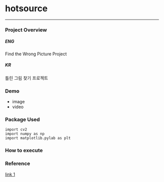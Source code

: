 # hotsource
---
### Project Overview

##### ENG
Find the Wrong Picture Project


##### KR
틀린 그림 찾기 프로젝트


### Demo 
 - image
 - video

### Package Used
```
import cv2
import numpy as np
import matplotlib.pylab as plt
```

### How to execute

### Reference
[link 1](https://bkshin.tistory.com/entry/OpenCV-9-%EC%9D%B4%EB%AF%B8%EC%A7%80-%EC%97%B0%EC%82%B0)
